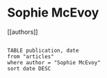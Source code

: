 # Sophie McEvoy

[[authors]]

```dataview

TABLE publication, date
from "articles"
where author = "Sophie McEvoy"
sort date DESC

```